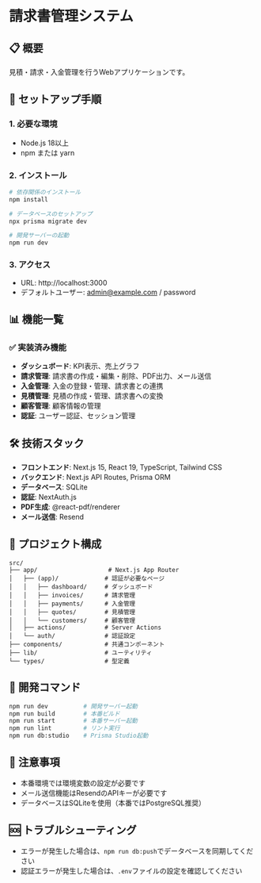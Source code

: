 # 請求書管理システム

## 📋 概要

見積・請求・入金管理を行うWebアプリケーションです。

## 🚀 セットアップ手順

### 1. 必要な環境

- Node.js 18以上
- npm または yarn

### 2. インストール

```bash
# 依存関係のインストール
npm install

# データベースのセットアップ
npx prisma migrate dev

# 開発サーバーの起動
npm run dev
```

### 3. アクセス

- URL: http://localhost:3000
- デフォルトユーザー: admin@example.com / password

## 📊 機能一覧

### ✅ 実装済み機能

- **ダッシュボード**: KPI表示、売上グラフ
- **請求管理**: 請求書の作成・編集・削除、PDF出力、メール送信
- **入金管理**: 入金の登録・管理、請求書との連携
- **見積管理**: 見積の作成・管理、請求書への変換
- **顧客管理**: 顧客情報の管理
- **認証**: ユーザー認証、セッション管理

## 🛠️ 技術スタック

- **フロントエンド**: Next.js 15, React 19, TypeScript, Tailwind CSS
- **バックエンド**: Next.js API Routes, Prisma ORM
- **データベース**: SQLite
- **認証**: NextAuth.js
- **PDF生成**: @react-pdf/renderer
- **メール送信**: Resend

## 📁 プロジェクト構成

```
src/
├── app/                    # Next.js App Router
│   ├── (app)/             # 認証が必要なページ
│   │   ├── dashboard/     # ダッシュボード
│   │   ├── invoices/      # 請求管理
│   │   ├── payments/      # 入金管理
│   │   ├── quotes/        # 見積管理
│   │   └── customers/     # 顧客管理
│   ├── actions/           # Server Actions
│   └── auth/              # 認証設定
├── components/            # 共通コンポーネント
├── lib/                   # ユーティリティ
└── types/                 # 型定義
```

## 🔧 開発コマンド

```bash
npm run dev          # 開発サーバー起動
npm run build        # 本番ビルド
npm run start        # 本番サーバー起動
npm run lint         # リント実行
npm run db:studio    # Prisma Studio起動
```

## 📝 注意事項

- 本番環境では環境変数の設定が必要です
- メール送信機能はResendのAPIキーが必要です
- データベースはSQLiteを使用（本番ではPostgreSQL推奨）

## 🆘 トラブルシューティング

- エラーが発生した場合は、`npm run db:push`でデータベースを同期してください
- 認証エラーが発生した場合は、`.env`ファイルの設定を確認してください

